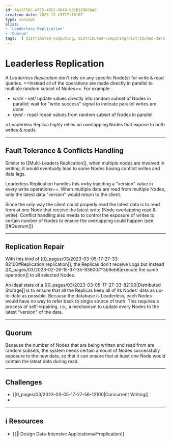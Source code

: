 ```yaml
---
id: AA19F58C-A3E5-40E2-8048-93CB16BD69A8
creation-date: 2022-11-13T17:18:07 
type: concept
alias: 
- 'Leaderless Replication'
- 'Quorum'
tags:  [ distributed-computing, distributed-computing/distributed-data ] 
---
```


# Leaderless Replication 


A *Leaderless Replication* don't rely on any specific Node(s) for write & read queries. ==Instead all of the operations are made directly in parallel to multiple random subset of Nodes==. For example: 
- *write* - set/ update values directly into random subset of Nodes in parallel; wait for "write success" signal to indicate parallel writes are done
- *read* - read/ repair values from random subset of Nodes in parallel

a Leaderless Replica highly relies on overlapping Nodes that expose to both writes & reads. 

---
## Fault Tolerance & Conflicts Handling 
Similar to [[Multi-Leaders Replication]], when multiple nodes are involved in writing, it would eventually lead to some Nodes having conflict writes and data lags. 

Leaderless Replication handles this ==by injecting a "version" value in every write operations==. When multiple data are read from multiple Nodes, only the latest data "version" would return to the client. 

Since the only way the client could properly read the latest data is to read from at one Node that receive the latest write (Node overlapping read & write). Conflict handling also needs to control the exposure of writes to certain number of Nodes to ensure the overlapping could happen (see [[#Quorum]])

---

## Replication Repair 
With this kind of [[0_pages/03/2023-03-05-17-27-33-82100#Replication|replication]], the Replicas don't receive Logs but instead [[0_pages/03/2023-02-26-15-37-35-93600#^3b9eb8|execute the same operation]] to all selected Nodes. 

An ideal state of a [[0_pages/03/2023-03-05-17-27-33-82100|Distributed Storage]] is to ensure that all the Replicas keep all of its Nodes' data as up-to-date as possible. Because the database is Leaderless, each Nodes would have no way to refer back to single source of truth. 
This requires a process of self-repairing, i.e., a mechanism to update every Nodes to the latest "version" of the data. 

---
## Quorum

Because the number of Nodes that are being written and read from are random subsets, the system needs certain amount of Nodes successfully exposure to the new data, so that it can ensure that at least one Node would contain the latest data during read. 

---
## Challenges
- [[0_pages/03/2023-03-05-17-27-56-12100|Concurrent Writing]]
- 


---
## ℹ️ Resources
- [[📕 Design Data-Intensive Applications#^replication]]